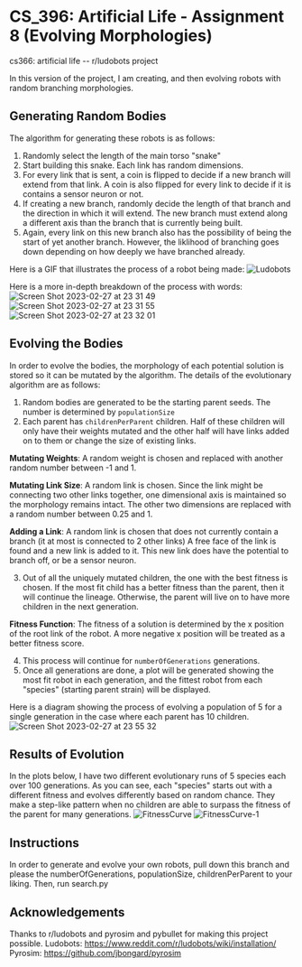 # CS_396: Artificial Life - Assignment 8 (Evolving Morphologies)
cs366: artificial life -- r/ludobots project

In this version of the project, I am creating, and then evolving robots with random branching morphologies. 

## Generating Random Bodies
The algorithm for generating these robots is as follows:
1. Randomly select the length of the main torso "snake"
2. Start building this snake. Each link has random dimensions. 
3. For every link that is sent, a coin is flipped to decide if a new branch will extend from that link. A coin is also flipped for every link to decide if it is contains a sensor neuron or not.
4. If creating a new branch, randomly decide the length of that branch and the direction in which it will extend. The new branch must extend along a different axis than the branch that is currently being built. 
5. Again, every link on this new branch also has the possibility of being the start of yet another branch. However, the liklihood of branching goes down depending on how deeply we have branched already. 

Here is a GIF that illustrates the process of a robot being made:
![Ludobots](https://user-images.githubusercontent.com/62350419/221757231-19b170ac-5d9a-410d-8ff6-86eaade3d132.gif)

Here is a more in-depth breakdown of the process with words:
![Screen Shot 2023-02-27 at 23 31 49](https://user-images.githubusercontent.com/62350419/221762976-8d256312-04a5-4f3a-ab65-f4077c593445.png)
![Screen Shot 2023-02-27 at 23 31 55](https://user-images.githubusercontent.com/62350419/221762983-e31cd8a4-6d37-4d68-a911-c8ae4b61dd1d.png)
![Screen Shot 2023-02-27 at 23 32 01](https://user-images.githubusercontent.com/62350419/221762988-87f5f991-9180-4d7b-9931-f2985b03c64d.png)

## Evolving the Bodies
In order to evolve the bodies, the morphology of each potential solution is stored so it can be mutated by the algorithm. 
The details of the evolutionary algorithm are as follows:
1. Random bodies are generated to be the starting parent seeds. The number is determined by `populationSize`
2. Each parent has `childrenPerParent` children. Half of these children will only have their weights mutated and the other half will have links added on to them or change the size of existing links. 

**Mutating Weights**: A random weight is chosen and replaced with another random number between -1 and 1. 

**Mutating Link Size**: A random link is chosen. Since the link might be connecting two other links together, one dimensional axis is maintained so the morphology remains intact. The other two dimensions are replaced with a random number between 0.25 and 1. 

**Adding a Link**: A random link is chosen that does not currently contain a branch (it at most is connected to 2 other links) A free face of the link is found and a new link is added to it. This new link does have the potential to branch off, or be a sensor neuron. 

3. Out of all the uniquely mutated children, the one with the best fitness is chosen. If the most fit child has a better fitness than the parent, then it will continue the lineage. Otherwise, the parent will live on to have more children in the next generation. 

**Fitness Function**: The fitness of a solution is determined by the x position of the root link of the robot. A more negative x position will be treated as a better fitness score. 

4. This process will continue for `numberOfGenerations` generations. 
5. Once all generations are done, a plot will be generated showing the most fit robot in each generation, and the fittest robot from each "species" (starting parent strain) will be displayed. 

Here is a diagram showing the process of evolving a population of 5 for a single generation in the case where each parent has 10 children.
![Screen Shot 2023-02-27 at 23 55 32](https://user-images.githubusercontent.com/62350419/221766631-7273eb0b-61c4-4034-bbe9-c73acc8efe4b.png)

## Results of Evolution
In the plots below, I have two different evolutionary runs of 5 species each over 100 generations. As you can see, each "species" starts out with a different fitness and evolves differently based on random chance. They make a step-like pattern when no children are able to surpass the fitness of the parent for many generations. 
![FitnessCurve](https://user-images.githubusercontent.com/62350419/221757458-add89842-d41c-45c5-a476-14af8a483695.png)
![FitnessCurve-1](https://user-images.githubusercontent.com/62350419/221757471-bdc18f50-c95b-4098-81d5-23cfecc3a0ac.png)

## Instructions
In order to generate and evolve your own robots, pull down this branch and please the numberOfGenerations, populationSize, childrenPerParent to your liking. Then, run search.py

## Acknowledgements
Thanks to r/ludobots and pyrosim and pybullet for making this project possible.
Ludobots: https://www.reddit.com/r/ludobots/wiki/installation/
Pyrosim: https://github.com/jbongard/pyrosim
